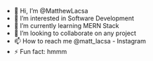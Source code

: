 - 👋 Hi, I’m @MatthewLacsa
- 👀 I’m interested in Software Development
- 🌱 I’m currently learning MERN Stack
- 💞️ I’m looking to collaborate on any project
- 📫 How to reach me @matt_lacsa - Instagram
- ⚡ Fun fact: hmmm

